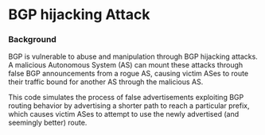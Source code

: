 # BGP hijacking Attack

### Background 
BGP is vulnerable to abuse and manipulation through BGP hijacking attacks.  A malicious Autonomous System (AS) can mount these attacks through false BGP announcements from a rogue AS, causing victim ASes to route their traffic bound for another AS through the malicious AS. 

This code simulates the process of false advertisements exploiting BGP routing behavior by advertising a shorter path to reach a particular prefix, which causes victim ASes to attempt to use the newly advertised (and seemingly better) route.

